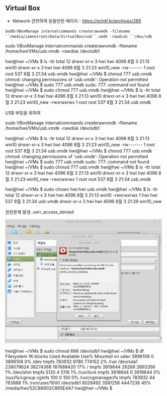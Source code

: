 ## Virtual Box

* Network 관련하여 읽을만한 페이지 - https://printf.kr/archives/285



sudo `VBoxManage internalcommands createrawvmdk -filename ``/media/iamnotroot/Data/VirtualBox/usb``.vmdk -rawdisk ``/dev/sdb`

sudo VBoxManage internalcommands createrawvmdk -filename /home/hwi/VMs/usb.vmdk -rawdisk /dev/sdb1



hwi@hwi ~/VMs $ ls -ltr
total 12
drwxr-xr-x 3 hwi  hwi  4096  8월  3 21:13 win10
drwxr-xr-x 3 hwi  hwi  4096  8월  3 21:23 win10_new
-rw------- 1 root root  537  8월  3 21:34 usb.vmdk
hwi@hwi ~/VMs $ chmod 777 usb.vmdk
chmod: changing permissions of 'usb.vmdk': Operation not permitted
hwi@hwi ~/VMs $ sudo 777 usb.vmdk
sudo: 777: command not found
hwi@hwi ~/VMs $ sudo chmod 777 usb.vmdk
hwi@hwi ~/VMs $ ls -ltr
total 12
drwxr-xr-x 3 hwi  hwi  4096  8월  3 21:13 win10
drwxr-xr-x 3 hwi  hwi  4096  8월  3 21:23 win10_new
-rwxrwxrwx 1 root root  537  8월  3 21:34 usb.vmdk

USB 부팅을 위하여

sudo VBoxManage internalcommands createrawvmdk -filename /home/hwi/VMs/usb.vmdk -rawdisk /dev/sdb1



hwi@hwi ~/VMs $ ls -ltr
total 12
drwxr-xr-x 3 hwi  hwi  4096  8월  3 21:13 win10
drwxr-xr-x 3 hwi  hwi  4096  8월  3 21:23 win10_new
-rw------- 1 root root  537  8월  3 21:34 usb.vmdk
hwi@hwi ~/VMs $ chmod 777 usb.vmdk
chmod: changing permissions of 'usb.vmdk': Operation not permitted
hwi@hwi ~/VMs $ sudo 777 usb.vmdk
sudo: 777: command not found
hwi@hwi ~/VMs $ sudo chmod 777 usb.vmdk
hwi@hwi ~/VMs $ ls -ltr
total 12
drwxr-xr-x 3 hwi  hwi  4096  8월  3 21:13 win10
drwxr-xr-x 3 hwi  hwi  4096  8월  3 21:23 win10_new
-rwxrwxrwx 1 root root  537  8월  3 21:34 usb.vmdk


hwi@hwi ~/VMs $ sudo chown hwi:hwi usb.vmdk
hwi@hwi ~/VMs $ ls -ltr
total 12
drwxr-xr-x 3 hwi hwi 4096  8월  3 21:13 win10
-rwxrwxrwx 1 hwi hwi  537  8월  3 21:34 usb.vmdk
drwxr-xr-x 3 hwi hwi 4096  8월  3 21:39 win10_new

권한문제 발생..verr_access_denied

![verr_access_denied](./img/verr_access_denied)



hwi@hwi ~/VMs $ sudo chmod 666 /dev/sdb1
hwi@hwi ~/VMs $ df
Filesystem     1K-blocks     Used Available Use% Mounted on
udev             3898108        0   3898108   0% /dev
tmpfs             783932     9780    774152   2% /run
/dev/sda1      238079624 38274368 187688420  17% /
tmpfs            3919644    26288   3893356   1% /dev/shm
tmpfs               5120        4      5116   1% /run/lock
tmpfs            3919644        0   3919644   0% /sys/fs/cgroup
cgmfs                100        0       100   0% /run/cgmanager/fs
tmpfs             783932       44    783888   1% /run/user/1000
/dev/sdb1        8028492  3581256   4447236  45% /media/hwi/52C86602C865E4A7
hwi@hwi ~/VMs $ 

